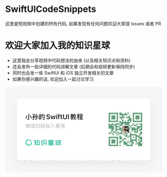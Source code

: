 # SwiftUICodeSnippets
这里是短视频中创建的所有代码, 如果发现有任何问题欢迎大家提 issues 或者 PR

# 欢迎大家加入我的知识星球
- 这里我会分享视频中代码想法的由来 (以及相关知识点和资料)
- 还会发布一些详细的代码讲解文章 (后期会和视频更新保持同步)
- 同时也会发一些 SwiftUI 和 iOS 独立开发相关的文章
- 如果你感兴趣的话, 欢迎加入一起讨论学习

<img src="Sponsorship/51111854458284T4.JPG">
